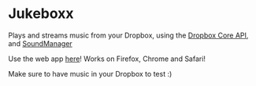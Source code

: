 Jukeboxx
========

Plays and streams music from your Dropbox, using the [Dropbox Core API](https://www.dropbox.com/developers/core), and [SoundManager](http://www.schillmania.com/projects/soundmanager2/)

Use the web app [here](https://nchavez324.github.io/Jukeboxx/app/)!
Works on Firefox, Chrome and Safari!

Make sure to have music in your Dropbox to test :)


